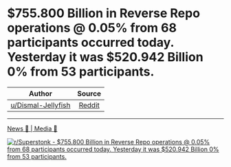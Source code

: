 $755.800 Billion in Reverse Repo operations @ 0.05% from 68 participants occurred today. Yesterday it was $520.942 Billion 0% from 53 participants.
===================================================================================================================================================

| Author       | Source       | 
| :-------------: |:-------------:|
|  [u/Dismal-Jellyfish](https://www.reddit.com/user/Dismal-Jellyfish/) | [Reddit](https://www.reddit.com/r/Superstonk/comments/o22eqe/755800_billion_in_reverse_repo_operations_005/) | 

---

[News 📰 | Media 📱](https://www.reddit.com/r/Superstonk/search?q=flair_name%3A%22News%20%F0%9F%93%B0%20%7C%20Media%20%F0%9F%93%B1%22&restrict_sr=1)

[![r/Superstonk - $755.800 Billion in Reverse Repo operations @ 0.05% from 68 participants occurred today. Yesterday it was $520.942 Billion 0% from 53 participants.](https://i.redd.it/7a5fwxm80v571.png)](https://i.redd.it/7a5fwxm80v571.png)
